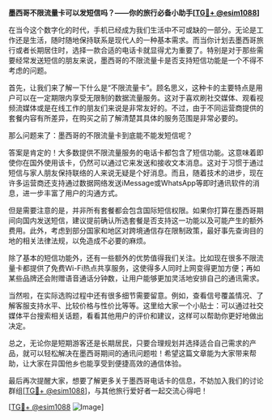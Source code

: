 **墨西哥不限流量卡可以发短信吗？——你的旅行必备小助手[[TG💪+ @esim1088](https://t.me/s/esim1088)]**

在当今这个数字化的时代，手机已经成为我们生活中不可或缺的一部分。无论是工作还是生活，随时随地保持联系是现代人的一种基本需求。而当你计划去墨西哥旅行或者长期居住时，选择一款合适的电话卡就显得尤为重要了。特别是对于那些需要经常发送短信的朋友来说，墨西哥的不限流量卡是否支持短信功能是一个不得不考虑的问题。

首先，让我们来了解一下什么是“不限流量卡”。顾名思义，这种卡的主要特点是用户可以在一定期限内享受无限制的数据流量服务。这对于喜欢刷社交媒体、观看视频流媒体或是在线工作的朋友们来说是非常友好的。不过，由于不同运营商提供的套餐内容有所差异，在购买之前了解清楚其具体的服务范围是非常必要的。

那么问题来了：墨西哥的不限流量卡到底能不能发短信呢？

答案是肯定的！大多数提供不限流量服务的电话卡都包含了短信功能。这意味着即使你在国外使用该卡，仍然可以通过它来发送和接收文本消息。这对于习惯于通过短信与家人朋友保持联络的人来说无疑是个好消息。而且，随着技术的进步，现在许多运营商还支持通过数据网络发送iMessage或WhatsApp等即时通讯软件的消息，进一步丰富了用户的沟通方式。

但是需要注意的是，并非所有套餐都会包含国际短信权限。如果你打算在墨西哥期间向国内发送短信，建议提前确认所选套餐是否支持这一功能以及可能产生的额外费用。此外，考虑到部分国家和地区对跨境通信存在限制政策，最好事先查询目的地的相关法律法规，以免造成不必要的麻烦。

除了基本的短信功能外，还有一些额外的优势值得我们关注。比如现在很多不限流量卡都提供了免费Wi-Fi热点共享服务，这使得多人同时上网变得更加方便；再如某些品牌还会附赠语音通话分钟数，让用户能够更加灵活地安排自己的通讯需求。

当然啦，在实际选购过程中还有很多细节需要留意。例如，查看信号覆盖情况、了解客服支持水平、比较价格与性价比等等。这里给大家一个小贴士：可以通过社交媒体平台搜索相关话题，看看其他用户的评价和建议，这样可以帮助你更好地做出决定。

总之，无论你是短期游客还是长期居民，只要合理规划并选择适合自己需求的产品，就可以轻松解决在墨西哥期间的通讯问题啦！希望这篇文章能为大家带来帮助，让大家在异国他乡也能享受到便捷高效的通信体验。

最后再次提醒大家，想要了解更多关于墨西哥电话卡的信息，不妨加入我们的讨论群组[[TG💪+ @esim1088](https://t.me/s/esim1088)]，与其他旅行爱好者一起交流心得吧！

[[TG💪+ @esim1088](https://t.me/s/esim1088) ![Image](https://i.postimg.cc/4NQfJmqS/Snipaste-2025-05-13-00-14-12.png)]